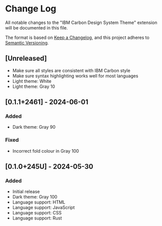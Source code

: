 # Change Log

All notable changes to the "IBM Carbon Design System Theme" extension will be documented in this file.

The format is based on [Keep a Changelog](https://keepachangelog.com/en/1.1.0/),
and this project adheres to [Semantic Versioning](https://semver.org/spec/v2.0.0.html).


## [Unreleased]
- Make sure all styles are consistent with IBM Carbon style
- Make sure syntax highlighting works well for most languages
- Light theme: White
- Light theme: Gray 10


## [0.1.1+2461] - 2024-06-01
### Added
- Dark theme: Gray 90

### Fixed
- Incorrect fold colour in Gray 100


## [0.1.0+245U] - 2024-05-30
### Added
- Initial release
- Dark theme: Gray 100 
- Language support: HTML
- Language support: JavaScript
- Language support: CSS
- Language support: Rust